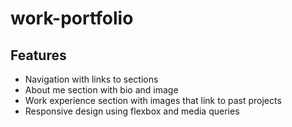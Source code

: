 # work-portfolio

## Features
- Navigation with links to sections
- About me section with bio and image
- Work experience section with images that link to past projects
- Responsive design using flexbox and media queries 